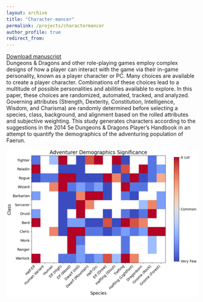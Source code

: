 ```yaml
---
layout: archive
title: "Character-mancer"
permalink: /projects/charactermancer
author_profile: true
redirect_from:
---
```

<a href="{{ '/assets/demographics.pdf' }}" target="_blank">Download manuscript</a><br>
Dungeons & Dragons and other role-playing games employ complex designs of how a player can
interact with the game via their in-game personality, known as a player character or PC. Many choices
are available to create a player character. Combinations of these choices lead to a multitude of possible
personalities and abilities available to explore. In this paper, these choices are randomized, automated,
tracked, and analyzed. Governing attributes (Strength, Dexterity, Constitution, Intelligence, Wisdom,
and Charisma) are randomly determined before selecting a species, class, background, and alignment
based on the rolled attributes and subjective weighting. This study generates characters according to
the suggestions in the 2014 5e Dungeons & Dragons Player’s Handbook in an attempt to quantify the
demographics of the adventuring population of Faerun.
<p align="center">
  <img src="/images/chisq-resid.png" width = "700" />
</p>
